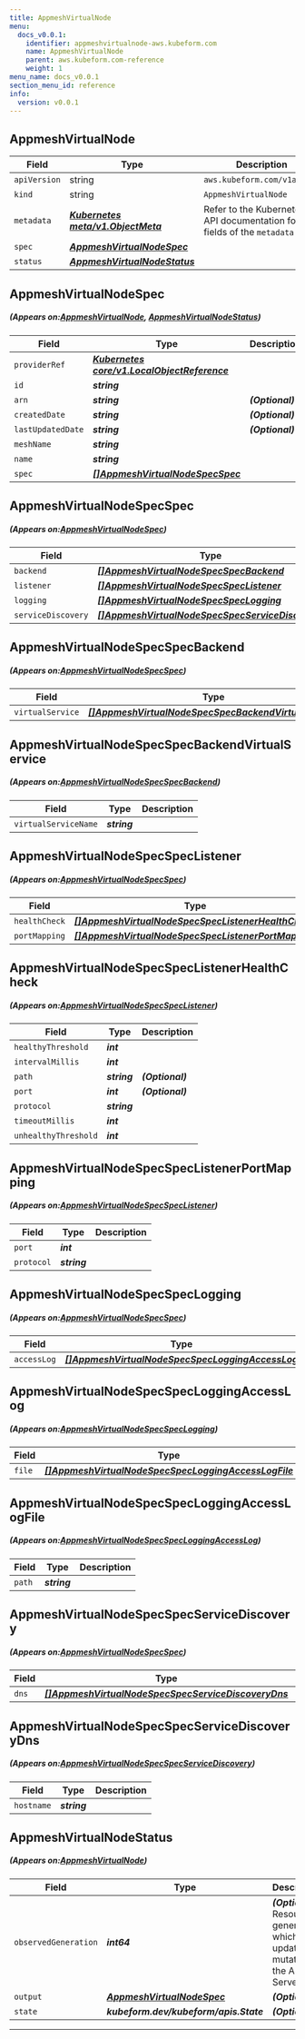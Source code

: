 ```yaml
---
title: AppmeshVirtualNode
menu:
  docs_v0.0.1:
    identifier: appmeshvirtualnode-aws.kubeform.com
    name: AppmeshVirtualNode
    parent: aws.kubeform.com-reference
    weight: 1
menu_name: docs_v0.0.1
section_menu_id: reference
info:
  version: v0.0.1
---
```


## AppmeshVirtualNode
| Field | Type | Description |
| ------ | ----- | ----------- |
| `apiVersion` | string | `aws.kubeform.com/v1alpha1` |
|    `kind` | string | `AppmeshVirtualNode` |
| `metadata` | ***[Kubernetes meta/v1.ObjectMeta](https://kubernetes.io/docs/reference/generated/kubernetes-api/v1.13/#objectmeta-v1-meta)***|Refer to the Kubernetes API documentation for the fields of the `metadata` field.|
| `spec` | ***[AppmeshVirtualNodeSpec](#AppmeshVirtualNodeSpec)***||
| `status` | ***[AppmeshVirtualNodeStatus](#AppmeshVirtualNodeStatus)***||
## AppmeshVirtualNodeSpec
##### (Appears on:[AppmeshVirtualNode](#AppmeshVirtualNode), [AppmeshVirtualNodeStatus](#AppmeshVirtualNodeStatus))
| Field | Type | Description |
| ------ | ----- | ----------- |
| `providerRef` | ***[Kubernetes core/v1.LocalObjectReference](https://kubernetes.io/docs/reference/generated/kubernetes-api/v1.13/#localobjectreference-v1-core)***||
| `id` | ***string***||
| `arn` | ***string***| ***(Optional)*** |
| `createdDate` | ***string***| ***(Optional)*** |
| `lastUpdatedDate` | ***string***| ***(Optional)*** |
| `meshName` | ***string***||
| `name` | ***string***||
| `spec` | ***[[]AppmeshVirtualNodeSpecSpec](#AppmeshVirtualNodeSpecSpec)***||
## AppmeshVirtualNodeSpecSpec
##### (Appears on:[AppmeshVirtualNodeSpec](#AppmeshVirtualNodeSpec))
| Field | Type | Description |
| ------ | ----- | ----------- |
| `backend` | ***[[]AppmeshVirtualNodeSpecSpecBackend](#AppmeshVirtualNodeSpecSpecBackend)***| ***(Optional)*** |
| `listener` | ***[[]AppmeshVirtualNodeSpecSpecListener](#AppmeshVirtualNodeSpecSpecListener)***| ***(Optional)*** |
| `logging` | ***[[]AppmeshVirtualNodeSpecSpecLogging](#AppmeshVirtualNodeSpecSpecLogging)***| ***(Optional)*** |
| `serviceDiscovery` | ***[[]AppmeshVirtualNodeSpecSpecServiceDiscovery](#AppmeshVirtualNodeSpecSpecServiceDiscovery)***| ***(Optional)*** |
## AppmeshVirtualNodeSpecSpecBackend
##### (Appears on:[AppmeshVirtualNodeSpecSpec](#AppmeshVirtualNodeSpecSpec))
| Field | Type | Description |
| ------ | ----- | ----------- |
| `virtualService` | ***[[]AppmeshVirtualNodeSpecSpecBackendVirtualService](#AppmeshVirtualNodeSpecSpecBackendVirtualService)***| ***(Optional)*** |
## AppmeshVirtualNodeSpecSpecBackendVirtualService
##### (Appears on:[AppmeshVirtualNodeSpecSpecBackend](#AppmeshVirtualNodeSpecSpecBackend))
| Field | Type | Description |
| ------ | ----- | ----------- |
| `virtualServiceName` | ***string***||
## AppmeshVirtualNodeSpecSpecListener
##### (Appears on:[AppmeshVirtualNodeSpecSpec](#AppmeshVirtualNodeSpecSpec))
| Field | Type | Description |
| ------ | ----- | ----------- |
| `healthCheck` | ***[[]AppmeshVirtualNodeSpecSpecListenerHealthCheck](#AppmeshVirtualNodeSpecSpecListenerHealthCheck)***| ***(Optional)*** |
| `portMapping` | ***[[]AppmeshVirtualNodeSpecSpecListenerPortMapping](#AppmeshVirtualNodeSpecSpecListenerPortMapping)***||
## AppmeshVirtualNodeSpecSpecListenerHealthCheck
##### (Appears on:[AppmeshVirtualNodeSpecSpecListener](#AppmeshVirtualNodeSpecSpecListener))
| Field | Type | Description |
| ------ | ----- | ----------- |
| `healthyThreshold` | ***int***||
| `intervalMillis` | ***int***||
| `path` | ***string***| ***(Optional)*** |
| `port` | ***int***| ***(Optional)*** |
| `protocol` | ***string***||
| `timeoutMillis` | ***int***||
| `unhealthyThreshold` | ***int***||
## AppmeshVirtualNodeSpecSpecListenerPortMapping
##### (Appears on:[AppmeshVirtualNodeSpecSpecListener](#AppmeshVirtualNodeSpecSpecListener))
| Field | Type | Description |
| ------ | ----- | ----------- |
| `port` | ***int***||
| `protocol` | ***string***||
## AppmeshVirtualNodeSpecSpecLogging
##### (Appears on:[AppmeshVirtualNodeSpecSpec](#AppmeshVirtualNodeSpecSpec))
| Field | Type | Description |
| ------ | ----- | ----------- |
| `accessLog` | ***[[]AppmeshVirtualNodeSpecSpecLoggingAccessLog](#AppmeshVirtualNodeSpecSpecLoggingAccessLog)***| ***(Optional)*** |
## AppmeshVirtualNodeSpecSpecLoggingAccessLog
##### (Appears on:[AppmeshVirtualNodeSpecSpecLogging](#AppmeshVirtualNodeSpecSpecLogging))
| Field | Type | Description |
| ------ | ----- | ----------- |
| `file` | ***[[]AppmeshVirtualNodeSpecSpecLoggingAccessLogFile](#AppmeshVirtualNodeSpecSpecLoggingAccessLogFile)***| ***(Optional)*** |
## AppmeshVirtualNodeSpecSpecLoggingAccessLogFile
##### (Appears on:[AppmeshVirtualNodeSpecSpecLoggingAccessLog](#AppmeshVirtualNodeSpecSpecLoggingAccessLog))
| Field | Type | Description |
| ------ | ----- | ----------- |
| `path` | ***string***||
## AppmeshVirtualNodeSpecSpecServiceDiscovery
##### (Appears on:[AppmeshVirtualNodeSpecSpec](#AppmeshVirtualNodeSpecSpec))
| Field | Type | Description |
| ------ | ----- | ----------- |
| `dns` | ***[[]AppmeshVirtualNodeSpecSpecServiceDiscoveryDns](#AppmeshVirtualNodeSpecSpecServiceDiscoveryDns)***||
## AppmeshVirtualNodeSpecSpecServiceDiscoveryDns
##### (Appears on:[AppmeshVirtualNodeSpecSpecServiceDiscovery](#AppmeshVirtualNodeSpecSpecServiceDiscovery))
| Field | Type | Description |
| ------ | ----- | ----------- |
| `hostname` | ***string***||
## AppmeshVirtualNodeStatus
##### (Appears on:[AppmeshVirtualNode](#AppmeshVirtualNode))
| Field | Type | Description |
| ------ | ----- | ----------- |
| `observedGeneration` | ***int64***| ***(Optional)*** Resource generation, which is updated on mutation by the API Server.|
| `output` | ***[AppmeshVirtualNodeSpec](#AppmeshVirtualNodeSpec)***| ***(Optional)*** |
| `state` | ***kubeform.dev/kubeform/apis.State***| ***(Optional)*** |
---
